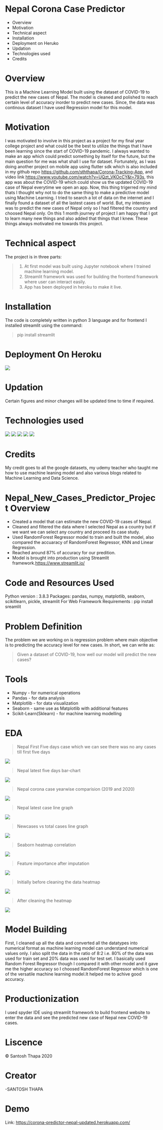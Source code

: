 # Nepal Corona Case Predictor
* Overview 
* Motivation
* Technical aspect
* Installation
* Deployment on Heruko
* Updation 
* Technologies used
* Credits

# Overview
This is a Machine Learning Model built using the dataset of COVID-19 to predict the new cases of Nepal. The model is cleaned and polished to reach certain level of accuracy inorder to predict new cases. Since, the data was continous dataset I have used Regression model for this model.

# Motivation
I was motivated to involve in this project as a project for my final year college project and what could be the best to utilize the things that I have been learning since the start of COVID-19 pandemic. I always wanted to make an app which could predict something by itself for the future, but the main question for me was what shall I use for dataset. Fortunately, as I was doing another project on mobile app using flutter sdk which is also included in my github repo https://github.com/sththapa/Corona-Tracking-App, and video link https://www.youtube.com/watch?v=UQzt_VKOcCY&t=793s, this app was about the COVID-19 which could show us the updated COVID-19 case of Nepal everytime we open an app. Now, this thing trigerred my mind thats I thought why not to do the same thing to make a predictive model using Machine Learning. I tried to search a lot of data on the internet and I finally found a dataset of all the lastest cases of world. But, my intension was to predict the new cases of Nepal only so I had filtered the country and choosed Nepal only. On this 1 month journey of project I am happy that I got to learn many new things and also added that things that I knew. These things always motivated me towards this project.

# Technical aspect
The project is in three parts:
>1. At first model was built using Jupyter notebook where I trained machine learning model.
>2. Streamlit framework was used for building the frontend framework where user can interact easily.
>3. App has been deployed in heroku to make it live.

# Installation
The code is completely written in python 3 language and for frontend I installed streamlit using the command:
> pip install streamlit

# Deployment On Heroku
<img src="heroku.png"/>

# Updation
Certain figures and minor changes will be updated time to time if required.

# Technologies used
<img src="jupyter.png"/>
<img src="spyder.png"/>
<img src="python.png"/>
<img src="streamlit.png"/>
<img src="heroku1.png"/>

# Credits
My credit goes to all the google datasets, my udemy teacher who taught me how to use machine leaning model and also various blogs related to Machine Learning and Data Science.

# Nepal_New_Cases_Predictor_Project Overview
* Created a model that can estimate the new COVID-19 cases of Nepal.
* Cleaned and filtered the data where I selected Nepal as a country but if we want we can select any country and proceed its case study.
* Used RandomForest Regressor model to train and built the model, also compared the accuaracy of RandomForest Regressor, KNN and Linear Regression.
* Reached around 87% of accuracy for our predition.
* Model is brought into production using Streamlit framework.https://www.streamlit.io/

# Code and Resources Used
Python version : 3.8.3
Packages: pandas, numpy, matplotlib, seaborn, scikitlearn, pickle, streamlit
For Web Framework Requirements : pip install sreamlit
# Problem Definition
The problem we are working on is regression problem where main objective is to predicting the accuracy level for new cases. In short, we can write as:

> Given a dataset of COVID-19, how well our model will predict the new cases?
# Tools
  * Numpy - for numerical operations
  * Pandas - for data analysis
  * Matplotlib - for data visualization
  * Seaborn - same use as Matplotlib with additional features
  * Scikit-Learn(Sklearn) - for machine learning modelling
  
# EDA
> Nepal First Five days case which we can see there was no any cases till first five days
<img src="first_5_days_case.png"/>

> Nepal latest five days bar-chart
<img src="last_5_days_bar_comaprision.png"/>

> Nepal corona case yearwise comparision (2019 and 2020)
<img src="latest_case_growth_with_days.png"/>

> Nepal latest case line graph
<img src="latest_case_linegraph.png"/>

> Newcases vs total cases line graph 
<img src="newcase_vs_totalcases_linearGraph.png"/>

> Seaborn heatmap correlation
<img src="correlation_heatmap.png"/>

> Feature importance after imputation
<img src="feature_importance.png"/>

> Initially before cleaning the data heatmap
<img src="denseheatmap.png"/>

> After cleaning the heatmap
<img src="blankheatmap.png"/>



# Model Building
First, I cleaned up all the data and converted all the datatypes into numerical format as machine learning model can understand numerical values only.
I also split the data in the ratio of 8:2 i.e. 80% of the data was used for train set and 20% data was used for test set.
I basically used Random Forest Regressor though I compared it with other model and it gave me the higher accuracy so I choosed RandomForest Regressor which is one of the versatile machine learning model.It helped me to achive good accuracy.

# Productionization
I used spyder IDE using streamlit framework to build frontend website to enter the data and see the predicted new case of Nepal new COVID-19 cases.

# Liscence
©️ Santosh Thapa 2020

# Creator
-SANTOSH THAPA

# Demo
Link: https://corona-predictor-nepal-updated.herokuapp.com/




